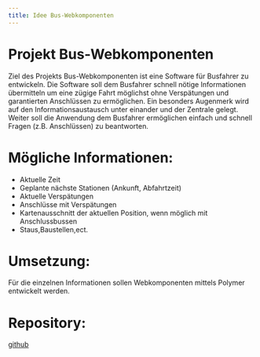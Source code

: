 ```yaml
---
title: Idee Bus-Webkomponenten
---
```


# Projekt Bus-Webkomponenten

Ziel des Projekts Bus-Webkomponenten ist eine Software für Busfahrer zu entwickeln. Die Software soll dem Busfahrer schnell nötige Informationen übermitteln um eine zügige Fahrt möglichst ohne Verspätungen und garantierten Anschlüssen zu ermöglichen. Ein besonders Augenmerk wird auf den Informationsaustausch unter einander und der Zentrale gelegt. Weiter soll die Anwendung dem Busfahrer ermöglichen einfach und schnell Fragen (z.B. Anschlüssen) zu beantworten.

# Mögliche Informationen:

- Aktuelle Zeit
- Geplante nächste Stationen (Ankunft, Abfahrtzeit)
- Aktuelle Verspätungen
- Anschlüsse mit Verspätungen
- Kartenausschnitt der aktuellen Position, wenn möglich mit Anschlussbussen
- Staus,Baustellen,ect.


# Umsetzung:
Für die einzelnen Informationen sollen Webkomponenten mittels Polymer entwickelt werden.


# Repository:
[github](https://github.com/srose1/Bus-Webkomponenten)
